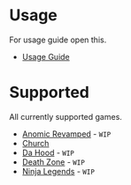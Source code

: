 # Usage
For usage guide open this.

- [Usage Guide](https://github.com/RobloxArchiver/WrapperLib/tree/main/games/How_TO_Use)
<!-- Wouldn't work anyother way? -->

# Supported
All currently supported games. 

- [Anomic Revamped](anomic-revamped) - `WIP`
- [Church](church)
- [Da Hood](da-hood) - `WIP`
- [Death Zone](death-zone) - `WIP`
- [Ninja Legends](ninja-legends) - `WIP`

